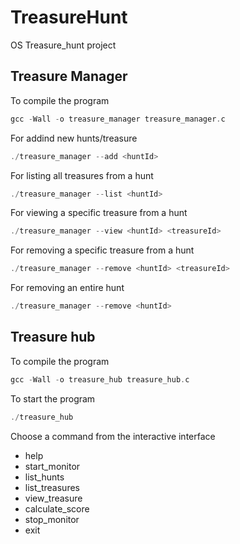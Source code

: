 # TreasureHunt

OS Treasure_hunt project

## Treasure Manager

To compile the program

```c
gcc -Wall -o treasure_manager treasure_manager.c
```

For addind new hunts/treasure

```c
./treasure_manager --add <huntId>
```

For listing all treasures from a hunt

```c
./treasure_manager --list <huntId>
```

For viewing a specific treasure from a hunt

```c
./treasure_manager --view <huntId> <treasureId>
```

For removing a specific treasure from a hunt

```c
./treasure_manager --remove <huntId> <treasureId>
```

For removing an entire hunt

```c
./treasure_manager --remove <huntId>
```

## Treasure hub

To compile the program

```c
gcc -Wall -o treasure_hub treasure_hub.c
```

To start the program

```c
./treasure_hub
```

Choose a command from the interactive interface<br />
- help<br />
- start_monitor<br />
- list_hunts<br />
- list_treasures<br />
- view_treasure<br />
- calculate_score<br />
- stop_monitor<br />
- exit